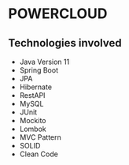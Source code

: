 # POWERCLOUD

## Technologies involved

- Java Version 11
- Spring Boot
- JPA
- Hibernate
- RestAPI
- MySQL
- JUnit
- Mockito
- Lombok
- MVC Pattern
- SOLID
- Clean Code